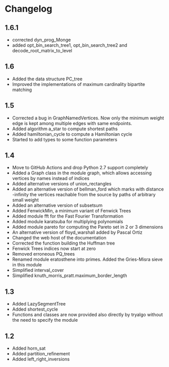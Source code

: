 
# Changelog

## 1.6.1

- corrected dyn_prog_Monge
- added opt_bin_search_tree1, opt_bin_search_tree2 and decode_root_matrix_to_level

## 1.6

- Added the data structure PC_tree
- Improved the implementations of maximum cardinality bipartite matching

## 1.5

- Corrected a bug in GraphNamedVertices. Now only the minimum weight edge is kept among multiple edges with same endpoints.
- Added algorithm a_star to compute shortest paths
- Added hamiltonian_cycle to compute a Hamiltonian cycle
- Started to add types to some function parameters

## 1.4

- Move to GitHub Actions and drop Python 2.7 support completely
- Added a Graph class in the module graph, which allows accessing vertices by names instead of indices
- Added alternative versions of union_rectangles
- Added an alternative version of bellman_ford which marks with distance -infinity the vertices reachable from the source by paths of arbitrary small weight
- Added an alternative version of subsetsum
- Added FenwickMin, a minimum variant of Fenwick Trees 
- Added module fft for the Fast Fourier Transformation
- Added module karatsuba for multiplying polynomials
- Added module pareto for computing the Pareto set in 2 or 3 dimensions
- An alternative version of floyd_warshall added by Pascal Ortiz
- Changed the web host of the documentation
- Corrected the function building the Huffman tree
- Fenwick Trees indices now start at zero
- Removed erroneous PQ_trees
- Renamed module eratosthene into primes. Added the Gries-Misra sieve in this module
- Simplified interval_cover
- Simplified knuth_morris_pratt.maximum_border_length

## 1.3

- Added LazySegmentTree
- Added shortest_cycle
- Functions and classes are now provided also directly by tryalgo without the need to specify the module

## 1.2

- Added horn\_sat
- Added partition_refinement
- Added left\_right\_inversions
